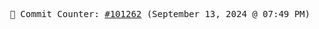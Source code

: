 <p align="center">
    <samp>
        📮 Commit Counter: <a href="https://github.com/Javascript-void0/Javascript-void0/commits/main">#101262</a> (September 13, 2024 @ 07:49 PM)
    </samp>
</p>